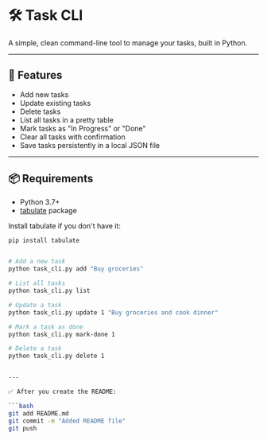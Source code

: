 # 🛠️ Task CLI

A simple, clean command-line tool to manage your tasks, built in Python.

---

## 🚀 Features
- Add new tasks
- Update existing tasks
- Delete tasks
- List all tasks in a pretty table
- Mark tasks as "In Progress" or "Done"
- Clear all tasks with confirmation
- Save tasks persistently in a local JSON file

---

## 📦 Requirements
- Python 3.7+
- [tabulate](https://pypi.org/project/tabulate/) package

Install tabulate if you don't have it:

```bash
pip install tabulate


# Add a new task
python task_cli.py add "Buy groceries"

# List all tasks
python task_cli.py list

# Update a task
python task_cli.py update 1 "Buy groceries and cook dinner"

# Mark a task as done
python task_cli.py mark-done 1

# Delete a task
python task_cli.py delete 1


---

✅ After you create the README:

```bash
git add README.md
git commit -m "Added README file"
git push
